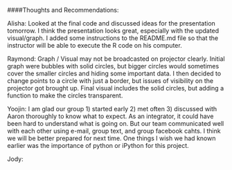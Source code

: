 ####Thoughts and Recommendations:

Alisha:
Looked at the final code and discussed ideas for the presentation tomorrow. I think the presentation looks great, especially with the updated visual/graph. I added some instructions to the README.md file so that the instructor will be able to execute the R code on his computer.

Raymond:
Graph / Visual may not be broadcasted on projector clearly. Initial graph were bubbles with solid circles, but bigger circles would sometimes cover the smaller circles and hiding some important data. I then decided to change points to a circle with just a border, but issues of visibility on the projector got brought up. Final visual includes the solid circles, but adding a function to make the circles transparent.

Yoojin: I am glad our group 1) started early 2) met often 3) discussed with Aaron thoroughly to know what to expect. As an integrator, it could have been hard to understand what is going on. But our team communicated well with each other using e-mail, group text, and group facebook cahts. I think we will be better prepared for next time. One things I wish we had known earlier was the importance of python or iPython for this project.

Jody:
